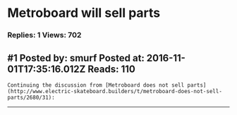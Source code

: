 # Metroboard will sell parts

### Replies: 1 Views: 702

## \#1 Posted by: smurf Posted at: 2016-11-01T17:35:16.012Z Reads: 110

```
Continuing the discussion from [Metroboard does not sell parts](http://www.electric-skateboard.builders/t/metroboard-does-not-sell-parts/2680/31):
```

---
